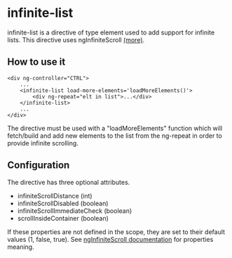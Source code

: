 # infinite-list

infinite-list is a directive of type element used to add support for infinite lists.
This directive uses ngInfiniteScroll [(more)](http://binarymuse.github.io/ngInfiniteScroll/index.html).

## How to use it

    <div ng-controller="CTRL">
        ...
        <infinite-list load-more-elements='loadMoreElements()'>
            <div ng-repeat="elt in list">...</div>
        </infinite-list>
        ...
    </div>

The directive must be used with a "loadMoreElements" function which will fetch/build and add new elements to the list from the ng-repeat in order to provide infinite scrolling.

## Configuration

The directive has three optional attributes.

* infiniteScrollDistance (int)
* infiniteScrollDisabled (boolean)
* infiniteScrollImmediateCheck (boolean)
* scrollInsideContainer (boolean)

If these properties are not defined in the scope, they are set to their default values (1, false, true).
See [ngInfiniteScroll documentation](http://binarymuse.github.io/ngInfiniteScroll/documentation.html) for properties meaning.

